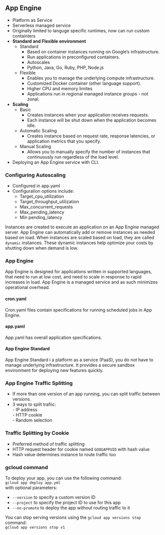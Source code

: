 ## App Engine  
- Platform as Service
- Serverless managed service
- Originally limited to languge specific runtimes, now can run custom containters  
- **Standard and Flexible environment**
    - Standard
        - Based on container instances running on Google’s infrastructure.
        - Run applications in preconfigured containers.
        - Autoscales
        - Python, Java, Go, Ruby, PHP, Node.js
    - Flexible
        - Enables you to manage the underlying compute infrastructure.
        - Customized Docker container (other language support).
        - Higher CPU and memory limites
        - Applications run in regional managed instance groups - not zonal.
- **Scaling**
    - Basic
        - Creates instances when your application receives requests.
        - Each instance will be shut down when the application becomes idle.
    - Automatic Scaling
        - Creates instance based on request rate, response latencies, or application metrics that you specify.
    - Manual Scaling
        - Allows you to manually specify the number of instances that continuously run regardless of the load level.
- Deploying an App Engine service with CLI.



### Configuring Autoscaling  
- Configured in app.yaml
- Configuration options include:
    - Target_cpu_utilization
    - Target_throughput_utilization
    - Max_concurrent_requests
    - Max_pending_latency
    - Min pending_latency

 Instances are created to execute an application on an App Engine managed server. App Engine can automatically add or remove instances as needed based on load. When instances are scaled based on load, they are called `dynamic` instances. These dynamic instances help optimize your costs by shutting down when demand is low.  


### App Engine  
App Engine is designed for applications written in supported languages, that need to run at low cost, and need to scale in response to rapid increases in load. App Engine is a managed service and as such minimizes operational overhead.

#### cron.yaml 
Cron.yaml files contain specifications for running scheduled jobs in App Engine.

#### app.yaml
App.yaml has overall application specifications.  

#### App Engine Standard  
App Engine Standard i a platform as a service (PaaS), you do not have to manage underlying infrastructure. It provides a secure sandbox environment for deploying new features quickly. 


### App Engine Traffic Splitting  
- If more than one version of an app running, you can split traffic between versions.
- 3 ways to split trafiic:  
      - IP address  
      - HTTP cookie  
      - Random selection

### Traffic Splitting by Cookie  
- Preferred method of traffic splitting
- HTTP request header for cookie named `GOOGAPPUID` with hash value
- Hash value determines instance to route traffic too

### gcloud command  
To deploy your app, you can use the following command:  
`gcloud app deploy app.yml`  
with optional parameters:  
- `--version` to specify a custom version ID  
- `--project` to specify the project ID to use for this app  
- `--no-promote` to deploy the app without routing traffic to it  

You can stop serving versions using the `gcloud app versions stop` command:  
`gcloud app versions stop v1`  


